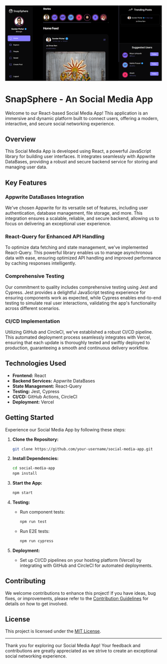 


<!-- Banner Image -->
![Screenshot](preview.png)

# SnapSphere - An Social Media App

Welcome to our React-based Social Media App! This application is an immersive and dynamic platform built to connect users, offering a modern, interactive, and secure social networking experience.

## Overview

This Social Media App is developed using React, a powerful JavaScript library for building user interfaces. It integrates seamlessly with Appwrite DataBases, providing a robust and secure backend service for storing and managing user data.

## Key Features

### Appwrite DataBases Integration

We've chosen Appwrite for its versatile set of features, including user authentication, database management, file storage, and more. This integration ensures a scalable, reliable, and secure backend, allowing us to focus on delivering an exceptional user experience.

### React-Query for Enhanced API Handling

To optimize data fetching and state management, we've implemented React-Query. This powerful library enables us to manage asynchronous data with ease, ensuring optimized API handling and improved performance by caching responses intelligently.

### Comprehensive Testing

Our commitment to quality includes comprehensive testing using Jest and Cypress. Jest provides a delightful JavaScript testing experience for ensuring components work as expected, while Cypress enables end-to-end testing to simulate real user interactions, validating the app's functionality across different scenarios.

### CI/CD Implementation

Utilizing GitHub and CircleCI, we've established a robust CI/CD pipeline. This automated deployment process seamlessly integrates with Vercel, ensuring that each update is thoroughly tested and swiftly deployed to production, guaranteeing a smooth and continuous delivery workflow.

## Technologies Used

- **Frontend:** React
- **Backend Services:** Appwrite DataBases
- **State Management:** React-Query
- **Testing:** Jest, Cypress
- **CI/CD:** GitHub Actions, CircleCI
- **Deployment:** Vercel

## Getting Started

Experience our Social Media App by following these steps:

1. **Clone the Repository:**
   ```bash
   git clone https://github.com/your-username/social-media-app.git
   ```

2. **Install Dependencies:**
   ```bash
   cd social-media-app
   npm install
   ```

3. **Start the App:**
   ```bash
   npm start
   ```

4. **Testing:**
   - Run component tests:
     ```bash
     npm run test
     ```
   - Run E2E tests:
     ```bash
     npm run cypress
     ```

5. **Deployment:**
   - Set up CI/CD pipelines on your hosting platform (Vercel) by integrating with GitHub and CircleCI for automated deployments.

## Contributing

We welcome contributions to enhance this project! If you have ideas, bug fixes, or improvements, please refer to the [Contribution Guidelines](link-to-your-contributing-guide.md) for details on how to get involved.

## License

This project is licensed under the [MIT License](link-to-your-license-file).

---

Thank you for exploring our Social Media App! Your feedback and contributions are greatly appreciated as we strive to create an exceptional social networking experience.
```

